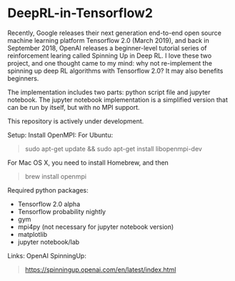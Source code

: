 # DeepRL-in-Tensorflow2
Recently, Google releases their next generation end-to-end open source machine learning platform Tensorflow 2.0 (March 2019), and back in September 2018, OpenAI releases a beginner-level tutorial series of reinforcement learing called Spinning Up in Deep RL. I love these two project, and one thought came to my mind: why not re-implement the spinning up deep RL algorithms with Tensorflow 2.0? It may also benefits beginners.


The implementation includes two parts: python script file and jupyter notebook. The jupyter notebook implementation is a simplified version that can be run by itself, but with no MPI support.

This repository is actively under development.

Setup:
Install OpenMPI:
For Ubuntu:
>sudo apt-get update && sudo apt-get install libopenmpi-dev


For Mac OS X, you need to install Homebrew, and then
>brew install openmpi

Required python packages:
* Tensorflow 2.0 alpha
* Tensorflow probability nightly
* gym
* mpi4py (not necessary for jupyter notebook version)
* matplotlib
* jupyter notebook/lab

Links:
OpenAI SpinningUp:
>https://spinningup.openai.com/en/latest/index.html
